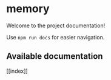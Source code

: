 # memory

Welcome to the project documentation!

Use `npm run docs` for easier navigation.

## Available documentation

[[index]]
